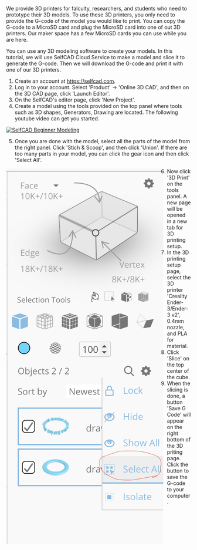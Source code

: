 We provide 3D printers for falculty, researchers, and students who need to prototype their 3D models. To use these 3D printers, 
you only need to provide the G-code of the model you would like to print. You can copy the G-code to a MicroSD card and plug 
the MicroSD card into one of out 3D printers. Our maker space has a few MicroSD cards you can use while you are here.  

You can use any 3D modeling software to create your models. In this tutorial, we will use SelfCAD Cloud Service to make a model 
and slice it to generate the G-code. Then we will download the G-code and print it with one of our 3D printers.

1. Create an account at https://selfcad.com.
2. Log in to your account. Select 'Product' -> 'Online 3D CAD', and then on the 3D CAD page, click 'Launch Editor'.  
3. On the SelfCAD's editor page, click 'New Project'. 
4. Create a model using the tools provided on the top panel where tools such as 3D shapes, Generators, Drawing are located. 
The following youtube video can get you started.

[![SelfCAD Beginner Modeling](https://img.youtube.com/vi/PTT4bcfywEU/0.jpg)](https://www.youtube.com/watch?v=PTT4bcfywEU)

5. Once you are done with the model, select all the parts of the model from the right panel. Click 'Stich & Scoop', and then 
click 'Union'. If there are too many parts in your model, you can click the gear icon and then click 'Select All'.

<img src="selfcad-select-all.png"
     alt="Select all parts of a model"
     style="float: left; margin-right: 10px;" />

6. Now click '3D Print' on the tools panel. A new page will be opened in a new tab for 3D printing setup.
7. In the 3D printing setup page, select the 3D printer 'Creality Ender-3/Ender-3 v2', 0.4mm nozzle, and PLA for material. 
8. Click 'Slice' on the top center of the cube. 
9. When the slicing is done, a button 'Save G Code' will appear on the right bottom of the 3D priting page. Click the button to save the G-code to your computer.


